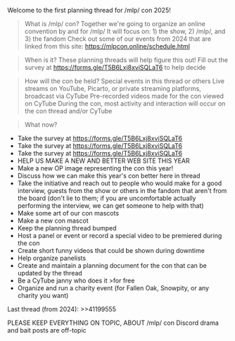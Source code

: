 Welcome to the first planning thread for /mlp/ con 2025!

>What is /mlp/ con?
Together we're going to organize an online convention by and for /mlp/
It will focus on: 1) the show, 2) /mlp/, and 3) the fandom
Check out some of our events from 2024 that are linked from this site: https://mlpcon.online/schedule.html

>When is it?
These planning threads will help figure this out!
Fill out the survey at https://forms.gle/T5B6Lxj8xviSQLaT6 to help decide

>How will the con be held?
Special events in this thread or others
Live streams on YouTube, Picarto, or private streaming platforms, broadcast via CyTube
Pre-recorded videos made for the con viewed on CyTube
During the con, most activity and interaction will occur on the con thread and/or CyTube

>What now?
- Take the survey at https://forms.gle/T5B6Lxj8xviSQLaT6
- Take the survey at https://forms.gle/T5B6Lxj8xviSQLaT6
- Take the survey at https://forms.gle/T5B6Lxj8xviSQLaT6
- HELP US MAKE A NEW AND BETTER WEB SITE THIS YEAR
- Make a new OP image representing the con this year!
- Discuss how we can make this year's con better here in thread
- Take the initiative and reach out to people who would make for a good interview, guests from the show or others in the fandom that aren't from the board (don't lie to them; if you are uncomfortable actually performing the interview, we can get someone to help with that)
- Make some art of our con mascots
- Make a new con mascot
- Keep the planning thread bumped
- Host a panel or event or record a special video to be premiered during the con
- Create short funny videos that could be shown during downtime
- Help organize panelists
- Create and maintain a planning document for the con that can be updated by the thread
- Be a CyTube janny who does it >for free
- Organize and run a charity event (for Fallen Oak, Snowpity, or any charity you want)

Last thread (from 2024): >>41199555

PLEASE KEEP EVERYTHING ON TOPIC, ABOUT /mlp/ con
Discord drama and bait posts are off-topic
